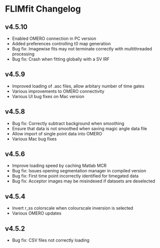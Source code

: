 FLIMfit Changelog
=================

v4.5.10
-------
- Enabled OMERO connection in PC version
- Added preferences controlling t0 map generation
- Bug fix: Imagewise fits may not terminate correctly with multithreaded processing
- Bug fix: Crash when fitting globally with a SV IRF

v4.5.9
-------
- Improved loading of .asc files, allow arbitary number of time gates
- Various improvements to OMERO connectivity
- Various UI bug fixes on Mac version

v4.5.8
-------
- Bug fix: Correctly subtract background when smoothing
- Ensure that data is not smoothed when saving magic angle data file
- Allow import of single point data into OMERO
- Various Mac bug fixes

v4.5.6
-------
- Improve loading speed by caching Matlab MCR
- Bug fix: Issues opening segmentation manager in compiled version
- Bug fix: First time point incorrectly identified for timegated data
- Bug fix: Acceptor images may be misindexed if datasets are deselected

v4.5.4
-------
- Invert r_ss colorscale when colourscale inversion is selected
- Various OMERO updates

v4.5.2
-------
- Bug fix: CSV files not correctly loading